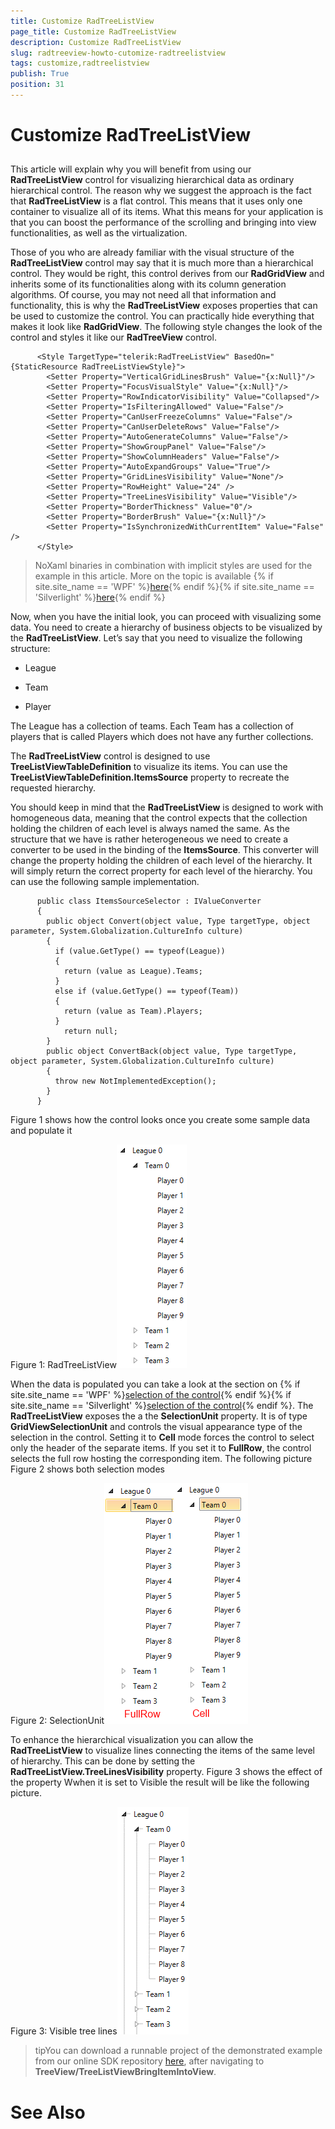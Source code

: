 ```yaml
---
title: Customize RadTreeListView
page_title: Customize RadTreeListView
description: Customize RadTreeListView
slug: radtreeview-howto-cutomize-radtreelistview
tags: customize,radtreelistview
publish: True
position: 31
---
```


# Customize RadTreeListView



## 

This article will explain why you will benefit from using our __RadTreeListView__ control for visualizing hierarchical data as ordinary hierarchical control. The reason why we suggest the approach is the fact that __RadTreeListView__ is a flat control. This means that it uses only one container to visualize all of its items. What this means for your application is that you can boost the performance of the scrolling and bringing into view functionalities, as well as the virtualization.
        

Those of you who are already familiar with the visual structure of the __RadTreeListView__ control may say that it is much more than a hierarchical control. They would be right, this control derives from our __RadGridView__ and inherits some of its functionalities along with its column generation algorithms. Of course, you may not need all that information and functionality, this is why the __RadTreeListView__ exposes properties that can be used to customize the control. You can practically hide everything that makes it look like __RadGridView__. The following style changes the look of the control and styles it like our __RadTreeView__ control.
        

	
          <Style TargetType="telerik:RadTreeListView" BasedOn="{StaticResource RadTreeListViewStyle}">
            <Setter Property="VerticalGridLinesBrush" Value="{x:Null}"/>
            <Setter Property="FocusVisualStyle" Value="{x:Null}"/>
            <Setter Property="RowIndicatorVisibility" Value="Collapsed"/>
            <Setter Property="IsFilteringAllowed" Value="False"/>
            <Setter Property="CanUserFreezeColumns" Value="False"/>
            <Setter Property="CanUserDeleteRows" Value="False"/>
            <Setter Property="AutoGenerateColumns" Value="False"/>
            <Setter Property="ShowGroupPanel" Value="False"/>
            <Setter Property="ShowColumnHeaders" Value="False"/>
            <Setter Property="AutoExpandGroups" Value="True"/>
            <Setter Property="GridLinesVisibility" Value="None"/>
            <Setter Property="RowHeight" Value="24" />
            <Setter Property="TreeLinesVisibility" Value="Visible"/>
            <Setter Property="BorderThickness" Value="0"/>
            <Setter Property="BorderBrush" Value="{x:Null}"/>
            <Setter Property="IsSynchronizedWithCurrentItem" Value="False" />
          </Style>



>NoXaml binaries in combination with implicit styles are used for the example in this article. More on the topic is available
            {% if site.site_name == 'WPF' %}[here](http://www.telerik.com/help/wpf/styling-apperance-implicit-styles-overview.html){% endif %}{% if site.site_name == 'Silverlight' %}[here](http://www.telerik.com/help/silverlight/styling-apperance-implicit-styles-overview.html){% endif %}

Now, when you have the initial look, you can proceed with visualizing some data. You need to create a hierarchy of business objects to be visualized by the __RadTreeListView__. Let’s say that you need to visualize the following structure:
        

* League

* Team

* Player

The League has a collection of teams. Each Team has a collection of players that is called Players which does not have any further collections.

The __RadTreeListView__ control is designed to use __TreeListViewTableDefinition__ to visualize its items. You can use the __TreeListViewTableDefinition.ItemsSource__ property to recreate the requested hierarchy.
        

You should keep in mind that the __RadTreeListView__ is designed to work with homogeneous data, meaning that the control expects that the collection holding the children of each level is always named the same. As the structure that we have is rather heterogeneous we need to create a converter to be used in the binding of the __ItemsSource__. This converter will change the property holding the children of each level of the hierarchy. It will simply return the correct property for each level of the hierarchy. You can use the following sample implementation.
        

	
          public class ItemsSourceSelector : IValueConverter
          {
            public object Convert(object value, Type targetType, object parameter, System.Globalization.CultureInfo culture)
            {
              if (value.GetType() == typeof(League))
              {
                return (value as League).Teams;
              }
              else if (value.GetType() == typeof(Team))
              {
                return (value as Team).Players;
              }
                return null;
            }
            public object ConvertBack(object value, Type targetType, object parameter, System.Globalization.CultureInfo culture)
            {
              throw new NotImplementedException();
            }
          }



Figure 1 shows how the control looks once you create some sample data and populate it

Figure 1: RadTreeListView![Rad Tree View How To Customize Rad Tree List View](images/RadTreeView_HowToCustomizeRadTreeListView.png)

When the data is populated you can take a look at the section on
          {% if site.site_name == 'WPF' %}[selection of the control](http://www.telerik.com/help/wpf/radtreelistview-features-selection.html){% endif %}{% if site.site_name == 'Silverlight' %}[selection of the control](http://www.telerik.com/help/silverlight/radtreelistview-features-selection.html){% endif %}. The  __RadTreeListView__ exposes the a the  __SelectionUnit__ property. It is of type __GridViewSelectionUnit__ and controls the visual appearance type of the selection in the control. Setting it to __Cell__ mode forces the control to select only  the header of the separate items. If you set it to __FullRow__, the control selects the full row hosting the corresponding item. The following picture Figure 2 shows both selection modes
          

Figure 2: SelectionUnit![Rad Tree View How To Customize Rad Tree List View Selection Unit](images/RadTreeView_HowToCustomizeRadTreeListView_SelectionUnit.png)

To enhance the hierarchical visualization you can allow the __RadTreeListView__ to visualize lines connecting the items of the same level of hierarchy. This can be done by setting the __RadTreeListView.TreeLinesVisibility__ property. Figure 3 shows the effect of the property Wwhen it is set to Visible the result will be like the following picture.
        

Figure 3: Visible tree lines![Rad Tree View How To Customize Rad Tree List View Visible Tree Lines](images/RadTreeView_HowToCustomizeRadTreeListView_VisibleTreeLines.png)

>tipYou can download a runnable project of the demonstrated example from our online SDK repository
            [here](https://github.com/telerik/xaml-sdk), after navigating to __TreeView/TreeListViewBringItemIntoView__.
          

# See Also
